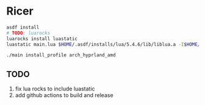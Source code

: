 # Ricer

```zsh
asdf install
# TODO: luarocks
luarocks install luastatic
luastatic main.lua $HOME/.asdf/installs/lua/5.4.6/lib/liblua.a -I$HOME/.asdf/installs/lua/5.4.6/include

./main install_profile arch_hyprland_amd
```
## TODO

1. fix lua rocks to include luastatic
2. add github actions to build and release

